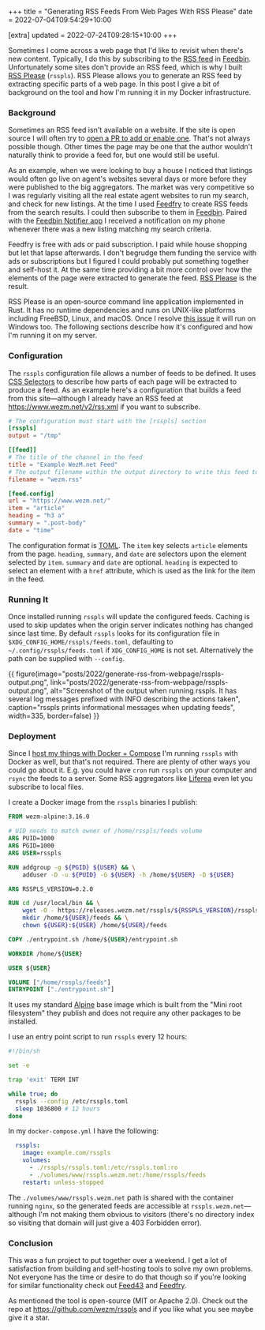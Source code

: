 +++
title = "Generating RSS Feeds From Web Pages With RSS Please"
date = 2022-07-04T09:54:29+10:00

[extra]
updated = 2022-07-24T09:28:15+10:00
+++

Sometimes I come across a web page that I'd like to revisit when there's
new content. Typically, I do this by subscribing to the [RSS feed][feed] in
[Feedbin]. Unfortunately some sites don't provide an RSS feed, which is why I
built [RSS Please][rsspls] (`rsspls`). RSS Please allows you to generate an RSS
feed by extracting specific parts of a web page. In this post I give a bit of
background on the tool and how I'm running it in my Docker infrastructure.

<!-- more -->

### Background

Sometimes an RSS feed isn't available on a website. If the site is open source
I will often try to [open a PR to add or enable one][rss-pr]. That's not always
possible though. Other times the page may be one that the author wouldn't
naturally think to provide a feed for, but one would still be useful.

As an example, when we were looking to buy a house I noticed that listings
would often go live on agent's websites several days or more before they were
published to the big aggregators. The market was very competitive so I was
regularly visiting all the real estate agent websites to run my search, and
check for new listings. At the time I used [Feedfry] to create RSS feeds from
the search results. I could then subscribe to them in [Feedbin]. Paired with
the [Feedbin Notifier app][notifier] I received a notification on my phone
whenever there was a new listing matching my search criteria.

Feedfry is free with ads or paid subscription. I paid while house shopping but
let that lapse afterwards. I don't begrudge them funding the service with ads or
subscriptions but I figured I could probably put something together and
self-host it. At the same time providing a bit more control over how the
elements of the page were extracted to generate the feed. [RSS Please][rsspls]
is the result.

RSS Please is an open-source command line application implemented in Rust. It
has no runtime dependencies and runs on UNIX-like platforms including FreeBSD,
Linux, and macOS. Once I resolve [this issue][windows-issue] it will run on
Windows too. The following sections describe how it's configured and how I'm
running it on my server.

### Configuration

The `rsspls` configuration file allows a number of feeds to be defined. It
uses [CSS Selectors][css] to describe how parts of each page will be extracted
to produce a feed. As an example here's a configuration that builds a feed
from this site—although I already have an RSS feed at
<https://www.wezm.net/v2/rss.xml> if you want to subscribe.

```toml
# The configuration must start with the [rsspls] section
[rsspls]
output = "/tmp"

[[feed]]
# The title of the channel in the feed
title = "Example WezM.net Feed"
# The output filename within the output directory to write this feed to.
filename = "wezm.rss"

[feed.config]
url = "https://www.wezm.net/"
item = "article"
heading = "h3 a"
summary = ".post-body"
date = "time"
```

The configuration format is [TOML]. The `item` key selects `article` elements
from the page. `heading`, `summary`, and `date` are selectors upon the element
selected by `item`. `summary` and `date` are optional. `heading` is expected to
select an element with a `href` attribute, which is used as the link for the
item in the feed.

### Running It

Once installed running `rsspls` will update the configured feeds. Caching is
used to skip updates when the origin server indicates nothing has changed since
last time. By default `rsspls` looks for its configuration file in
`$XDG_CONFIG_HOME/rsspls/feeds.toml`, defaulting to
`~/.config/rsspls/feeds.toml` if `XDG_CONFIG_HOME` is not set. Alternatively
the path can be supplied with `--config`.

{{ figure(image="posts/2022/generate-rss-from-webpage/rsspls-output.png", link="posts/2022/generate-rss-from-webpage/rsspls-output.png", alt="Screenshot of the output when running rsspls. It has several log messages prefixed with INFO describing the actions taken", caption="rsspls prints informational messages when updating feeds", width=335, border=false) }}

### Deployment

Since I
[host my things with Docker + Compose](@/posts/2022/alpine-linux-docker-infrastructure-three-years/index.md)
I'm running `rsspls` with Docker as well, but that's not required. There are
plenty of other ways you could go about it. E.g. you could have `cron` run
`rsspls` on your computer and `rsync` the feeds to a server. Some RSS aggregators
like [Liferea] even let you subscribe to local files.

I create a Docker image from the `rsspls` binaries I publish:

```dockerfile
FROM wezm-alpine:3.16.0

# UID needs to match owner of /home/rsspls/feeds volume
ARG PUID=1000
ARG PGID=1000
ARG USER=rsspls

RUN addgroup -g ${PGID} ${USER} && \
    adduser -D -u ${PUID} -G ${USER} -h /home/${USER} -D ${USER}

ARG RSSPLS_VERSION=0.2.0

RUN cd /usr/local/bin && \
    wget -O - https://releases.wezm.net/rsspls/${RSSPLS_VERSION}/rsspls-${RSSPLS_VERSION}-x86_64-unknown-linux-musl.tar.gz | tar zxf - && \
    mkdir /home/${USER}/feeds && \
    chown ${USER}:${USER} /home/${USER}/feeds

COPY ./entrypoint.sh /home/${USER}/entrypoint.sh

WORKDIR /home/${USER}

USER ${USER}

VOLUME ["/home/rsspls/feeds"]
ENTRYPOINT ["./entrypoint.sh"]
```

It uses my standard [Alpine] base image which is built from the "Mini root
filesystem" they publish and does not require any other packages to be
installed.

I use an entry point script to run `rsspls` every 12 hours:

```sh
#!/bin/sh

set -e

trap 'exit' TERM INT

while true; do
  rsspls --config /etc/rsspls.toml
  sleep 1036800 # 12 hours
done
```

In my `docker-compose.yml` I have the following:

```yaml
  rsspls:
    image: example.com/rsspls
    volumes:
      - ./rsspls/rsspls.toml:/etc/rsspls.toml:ro
      - ./volumes/www/rsspls.wezm.net:/home/rsspls/feeds
    restart: unless-stopped
```

The `./volumes/www/rsspls.wezm.net` path is shared with the container running `nginx`, so
the generated feeds are accessible at `rsspls.wezm.net`—although I'm not making them
obvious to visitors (there's no directory index so visiting that domain will just give
a 403 Forbidden error).

### Conclusion

This was a fun project to put together over a weekend. I get a lot of
satisfaction from building and self-hosting tools to solve my own problems. Not
everyone has the time or desire to do that though so if you're looking for
similar functionality check out [Feed43] and [Feedfry].

As mentioned the tool is open-source (MIT or Apache 2.0). Check out the repo at
<https://github.com/wezm/rsspls> and if you like what you see maybe give it a
star.


[Alpine]: https://alpinelinux.org/
[css]: https://developer.mozilla.org/en-US/docs/Learn/CSS/Building_blocks/Selectors
[Feed43]: https://feed43.com/
[feed]: https://en.wikipedia.org/wiki/RSS
[Feedbin]: https://feedbin.com/
[Feedfry]: https://feedfry.com/
[notifier]: https://feedbin.com/notifier
[rss-pr]: https://github.com/pulls?q=is%3Apr+author%3Awezm++rss+is%3Aclosed+
[rsspls]: https://github.com/wezm/rsspls
[windows-issue]: https://github.com/wezm/rsspls/issues/4
[TOML]: https://toml.io/
[Liferea]: http://lzone.de/liferea/
